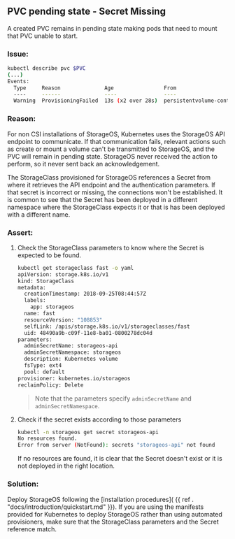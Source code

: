 ## PVC pending state - Secret Missing

A created PVC remains in pending state making pods that need to mount that PVC
unable to start.

### Issue: 
```bash
kubectl describe pvc $PVC
(...)
Events:
  Type     Reason              Age                From                         Message
  ----     ------              ----               ----                         -------
  Warning  ProvisioningFailed  13s (x2 over 28s)  persistentvolume-controller  Failed to provision volume with StorageClass "fast": failed to get secret from ["storageos"/"storageos-api"]

```

### Reason:
For non CSI installations of StorageOS, Kubernetes uses the StorageOS
API endpoint to communicate. If that communication fails, relevant actions such
as create or mount a volume can't be transmitted to StorageOS, and the PVC
will remain in pending state. StorageOS never received the action to perform,
so it never sent back an acknowledgement.

The StorageClass provisioned for StorageOS references a Secret from where it
retrieves the API endpoint and the authentication parameters. If that secret is
incorrect or missing, the connections won't be established. It is common to see
that the Secret has been deployed in a different namespace where the
StorageClass expects it or that is has been deployed with a different name.

### Assert:

1. Check the StorageClass parameters to know where the Secret is expected to be found.

    ```bash
    kubectl get storageclass fast -o yaml
    apiVersion: storage.k8s.io/v1
    kind: StorageClass
    metadata:
      creationTimestamp: 2018-09-25T08:44:57Z
      labels:
        app: storageos
      name: fast
      resourceVersion: "108853"
      selfLink: /apis/storage.k8s.io/v1/storageclasses/fast
      uid: 48490a9b-c09f-11e8-ba01-0800278dc04d
    parameters:
      adminSecretName: storageos-api
      adminSecretNamespace: storageos
      description: Kubernetes volume
      fsType: ext4
      pool: default
    provisioner: kubernetes.io/storageos
    reclaimPolicy: Delete
    ```

    > Note that the parameters specify `adminSecretName` and `adminSecretNamespace`.

1. Check if the secret exists according to those parameters
    ```bash
    kubectl -n storageos get secret storageos-api
    No resources found.
    Error from server (NotFound): secrets "storageos-api" not found
    ```

    If no resources are found, it is clear that the Secret doesn't exist or it is not deployed in
    the right location.

### Solution:
Deploy StorageOS following the [installation procedures](
{{ ref . "docs/introduction/quickstart.md" }}). If you are using the manifests
provided for Kubernetes to deploy StorageOS rather than using automated
provisioners, make sure that the StorageClass parameters and the Secret
reference match.
